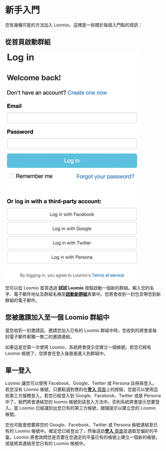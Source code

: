 # 新手入門

您有幾種可能的方法加入 Loomio。這裡是一些關於每個入門點的資訊：

## 從首頁啟動群組

<img class="screenshot" alt="以單一登入選項登入的頁面" src="log_in_page.png" />

您可以從 Loomio 首頁透過 **試試 Loomio** 按鈕啟動一個新的群組。輸入您的名字、電子郵件地址及群組名稱至[**啟動新群組**](https://www.loomio.org/start_group)表單中。您將會收到一封包含帶您到新群組的電子郵件。

## 您被邀請加入至一個 Loomio 群組中

當您收到一封邀請函，邀請您加入已有的 Loomio 群組中時，您收到的將會是每封電子郵件都獨一無二的邀請連結。

如果這是您第一次使用 Loomio，系統將會提示您建立一個帳號。若您已經有 Loomio 帳號了，您將會在登入後直接進入到群組中。

## 單一登入

Loomio 讓您可以使用 Facebook、Google、Twitter 或 Persona 註冊與登入。若您沒有 Loomio 帳號，只要點選對應的在[**登入** 頁面](http://loomio.org/sign_in)上的按鈕，您就可以使用這些第三方服務登入。若您已經登入到 Google、Facebook、Twitter 或是 Persona 中了，我們將會連結您的 loomio 帳號到該登入方法中。否則系統將會提示您要登入。當 Loomio 已經識別出您已有的第三方帳號，跟隨提示以建立您的 Loomio 帳號。

您也可能會想要將您的 Google、Facebook、Twitter 或 Persona 帳號連結至已有的 Loomio 帳號中。確定您已經登出了，然後造訪[**登入** 頁面](https://www.loomio.org/users/sign_in)並選取您偏好的平臺。Loomio 將會詢問您是否要在您選定的平臺已有的帳號上建立一個新的帳號，或是將其連結至您已有的 Loomio 帳號中。
